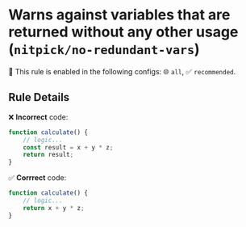 # Warns against variables that are returned without any other usage (`nitpick/no-redundant-vars`)

💼 This rule is enabled in the following configs: 🌐 `all`, ✅ `recommended`.

<!-- end auto-generated rule header -->

## Rule Details

❌ **Incorrect** code:

```js
function calculate() {
    // logic...
    const result = x + y * z;
    return result;
}
```

✅ **Corrrect** code:

```js
function calculate() {
    // logic...
    return x + y * z;
}
```
